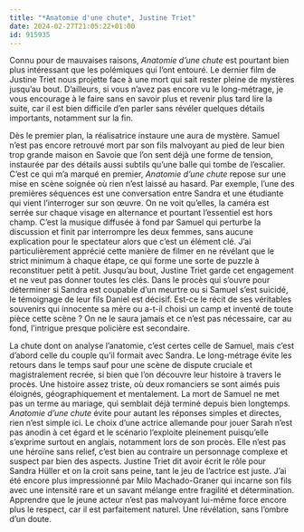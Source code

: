 ```yaml
---
title: "*Anatomie d'une chute*, Justine Triet"
date: 2024-02-27T21:05:22+01:00
id: 915935 
---
```


Connu pour de mauvaises raisons, *Anatomie d’une chute* est pourtant bien plus intéressant que les polémiques qui l’ont entouré. Le dernier film de Justine Triet nous projette face à une mort qui sait rester pleine de mystères jusqu’au bout. D’ailleurs, si vous n’avez pas encore vu le long-métrage, je vous encourage à le faire sans en savoir plus et revenir plus tard lire la suite, car il est bien difficile d’en parler sans révéler quelques détails importants, notamment sur la fin. 

Dès le premier plan, la réalisatrice instaure une aura de mystère. Samuel n’est pas encore retrouvé mort par son fils malvoyant au pied de leur bien trop grande maison en Savoie que l’on sent déjà une forme de tension, instaurée par des détails aussi subtils qu’une balle qui tombe de l’escalier. C’est ce qui m’a marqué en premier, *Anatomie d’une chute* repose sur une mise en scène soignée où rien n’est laissé au hasard. Par exemple, l’une des premières séquences est une conversation entre Sandra et une étudiante qui vient l’interroger sur son œuvre. On ne voit qu’elles, la caméra est serrée sur chaque visage en alternance et pourtant l’essentiel est hors champ. C’est la musique diffusée à fond par Samuel qui perturbe la discussion et finit par interrompre les deux femmes, sans aucune explication pour le spectateur alors que c’est un élément clé. J’ai particulièrement apprécié cette manière de filmer en ne révélant que le strict minimum à chaque étape, ce qui forme une sorte de puzzle à reconstituer petit à petit. Jusqu’au bout, Justine Triet garde cet engagement et ne veut pas donner toutes les clés. Dans le procès qui s’ouvre pour déterminer si Sandra est coupable d’un meurtre ou si Samuel s’est suicidé, le témoignage de leur fils Daniel est décisif. Est-ce le récit de ses véritables souvenirs qui innocente sa mère ou a-t-il choisi un camp et inventé de toute pièce cette scène ? On ne le saura jamais et ce n’est pas nécessaire, car au fond, l’intrigue presque policière est secondaire. 

La chute dont on analyse l’anatomie, c’est certes celle de Samuel, mais c’est d’abord celle du couple qu’il formait avec Sandra. Le long-métrage évite les retours dans le temps sauf pour une scène de dispute cruciale et magistralement recrée, si bien que l’on découvre leur histoire à travers le procès. Une histoire assez triste, où deux romanciers se sont aimés puis éloignés, géographiquement et mentalement. La mort de Samuel ne met pas un terme au mariage, qui semblait déjà terminé depuis bien longtemps. *Anatomie d’une chute* évite pour autant les réponses simples et directes, rien n’est simple ici. Le choix d’une actrice allemande pour jouer Sarah n’est pas anodin à cet égard et le scénario l’exploite pleinement puisqu’elle s’exprime surtout en anglais, notamment lors de son procès. Elle n’est pas une héroïne sans relief, c’est bien au contraire un personnage complexe et suspect par bien des aspects. Justine Triet dit avoir écrit le rôle pour Sandra Hüller et on la croit sans peine, tant le jeu de l’actrice est juste. J’ai été encore plus impressionné par Milo Machado-Graner qui incarne son fils avec une intensité rare et un savant mélange entre fragilité et détermination. Apprendre que le jeune acteur n’est pas malvoyant lui-même force encore plus le respect, car il est parfaitement naturel. Une révélation, sans l’ombre d’un doute.
